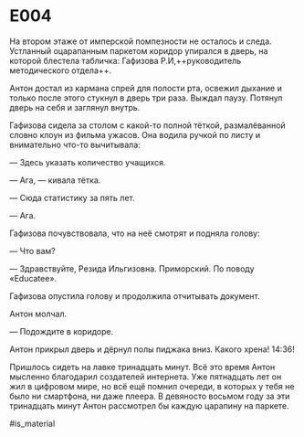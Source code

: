 # E004

На втором этаже от имперской помпезности не осталось и следа. 
Устланный оцарапанным паркетом коридор упирался в дверь, на которой блестела табличка: Гафизова Р.И,++руководитель методического отдела++. 

Антон достал из кармана спрей для полости рта, освежил дыхание и только после этого стукнул в дверь три раза. Выждал паузу. Потянул дверь на себя и заглянул внутрь.

Гафизова сидела за столом с какой-то полной тёткой, размалёванной словно клоун из фильма ужасов. Она водила ручкой по листу и внимательно что-то вычитывала:

— Здесь указать количество учащихся.

— Ага, — кивала тётка.

— Сюда статистику за пять лет.

— Ага.

Гафизова почувствовала, что на неё смотрят и подняла голову:

— Что вам?

— Здравствуйте, Резида Ильгизовна. Приморский. По поводу «Educatee».

Гафизова опустила голову и продолжила отчитывать документ.

Антон молчал.

— Подождите в коридоре.

Антон прикрыл дверь и дёрнул полы пиджака вниз. Какого хрена! 14:36!

Пришлось сидеть на лавке тринадцать минут. Всё это время Антон мысленно благодарил создателей интернета. Уже пятнадцать лет он жил в цифровом мире, но всё ещё помнил очереди, в которых у тебя не было ни смартфона, ни даже плеера. В девяносто восьмом году за эти тринадцать минут Антон рассмотрел бы каждую царапину на паркете.

#is_material